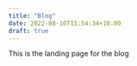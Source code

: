 ```yaml
---
title: "Blog"
date: 2022-08-16T15:54:34+10:00
draft: true
---
```


This is the landing page for the blog
